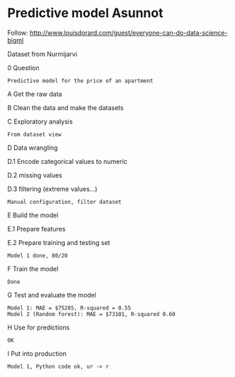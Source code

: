 # Predictive model Asunnot

Follow: http://www.louisdorard.com/guest/everyone-can-do-data-science-bigml

Dataset from Nurmijarvi

0 Question

    Predictive model for the price of an apartment

A Get the raw data

B Clean the data and make the datasets

C Exploratory analysis

    From dataset view

D Data wrangling

D.1 Encode categorical values to numeric

D.2 missing values

D.3 filtering (extreme values...)

    Manual configuration, filter dataset

E Build the model

E.1 Prepare features

E.2 Prepare training and testing set

    Model 1 done, 80/20

F Train the model

    Done

G Test and evaluate the model

    Model 1: MAE = $75285, R-squared = 0.55
    Model 2 (Random forest): MAE = $73101, R-squared 0.60

H Use for predictions

    OK

I Put into production

    Model 1, Python code ok, ur -> r
